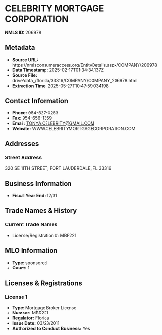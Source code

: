 # CELEBRITY MORTGAGE CORPORATION

**NMLS ID:** 206978

## Metadata
- **Source URL:** https://nmlsconsumeraccess.org/EntityDetails.aspx/COMPANY/206978
- **Data Timestamp:** 2025-02-17T01:34:34.137Z
- **Source File:** drive/data_/florida/33316/COMPANY/COMPANY_206978.html
- **Extraction Time:** 2025-05-27T10:47:59.034198

## Contact Information
- **Phone:** 954-527-0253
- **Fax:** 954-656-1359
- **Email:** TONYA.CELEBRITY@GMAIL.COM
- **Website:** WWW.CELEBRITYMORTGAGECORPORATION.COM

## Addresses
### Street Address
320 SE 11TH STREET; FORT LAUDERDALE, FL 33316

## Business Information
- **Fiscal Year End:** 12/31

## Trade Names & History
### Current Trade Names
- License/Registration #: MBR221

## MLO Information
- **Type:** sponsored
- **Count:** 1

## Licenses & Registrations

### License 1
- **Type:** Mortgage Broker License
- **Number:** MBR221
- **Regulator:** Florida
- **Issue Date:** 03/23/2011
- **Authorized to Conduct Business:** Yes
